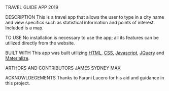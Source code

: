 TRAVEL GUIDE APP
2019

DESCRIPTION
This is a travel app that allows the user to type in a city name and view specifics such as statistical information and points of interest. Included is a map.

TO USE
No installation is necessary to use the app; all its features can be utilized directly from the website.

BUILT WITH
This app was built utilizing [HTML](https://html.com/), [CSS](https://www.w3schools.com/css/), [Javascript](https://www.javascript.com/), [JQuery](https://jquery.com/) and [Materialize](https://materializecss.com/).

ARTHORS AND CONTRIBUTORS
JAMES
SYDNEY
MAX

ACKNOWLDEGEMENTS 
Thanks to Farani Lucero for his aid and guidance in this project.

